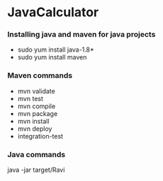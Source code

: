 # JavaCalculator

### Installing java and maven for java projects 
- sudo yum install java-1.8*
- sudo yum install maven

### Maven commands 
- mvn validate
- mvn test
- mvn compile
- mvn package
- mvn install 
- mvn deploy
- integration-test


### Java commands 
java -jar target/Ravi
